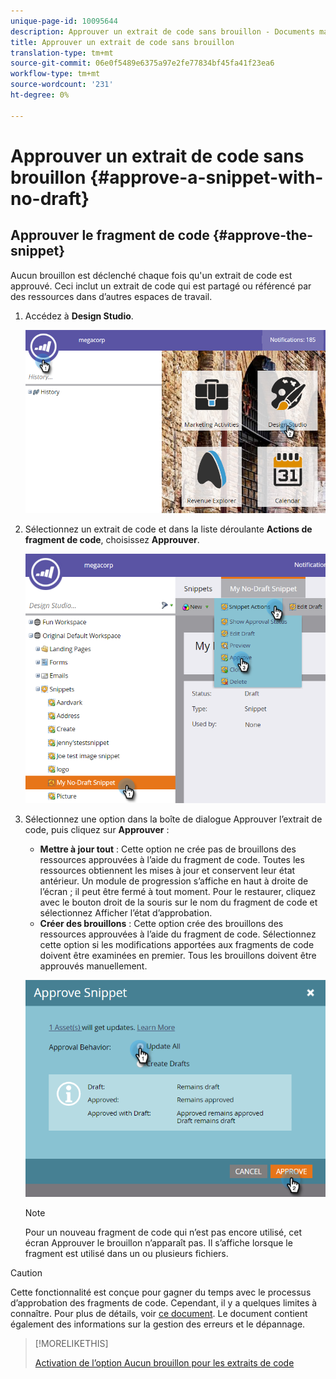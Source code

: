 ```yaml
---
unique-page-id: 10095644
description: Approuver un extrait de code sans brouillon - Documents marketing - Documentation du produit
title: Approuver un extrait de code sans brouillon
translation-type: tm+mt
source-git-commit: 06e0f5489e6375a97e2fe77834bf45fa41f23ea6
workflow-type: tm+mt
source-wordcount: '231'
ht-degree: 0%

---
```



# Approuver un extrait de code sans brouillon {#approve-a-snippet-with-no-draft}

## Approuver le fragment de code {#approve-the-snippet}

Aucun brouillon est déclenché chaque fois qu&#39;un extrait de code est approuvé. Ceci inclut un extrait de code qui est partagé ou référencé par des ressources dans d’autres espaces de travail.

1. Accédez à **Design Studio**.

   ![](assets/go-to-design-studio.png)

1. Sélectionnez un extrait de code et dans la liste déroulante **Actions de fragment de code**, choisissez **Approuver**.

   ![](assets/approve-snippet.png)

1. Sélectionnez une option dans la boîte de dialogue Approuver l’extrait de code, puis cliquez sur **Approuver** :

   * **Mettre à jour tout** : Cette option ne crée pas de brouillons des ressources approuvées à l’aide du fragment de code. Toutes les ressources obtiennent les mises à jour et conservent leur état antérieur. Un module de progression s’affiche en haut à droite de l’écran ; il peut être fermé à tout moment. Pour le restaurer, cliquez avec le bouton droit de la souris sur le nom du fragment de code et sélectionnez Afficher l’état d’approbation.
   * **Créer des brouillons** : Cette option crée des brouillons des ressources approuvées à l’aide du fragment de code. Sélectionnez cette option si les modifications apportées aux fragments de code doivent être examinées en premier. Tous les brouillons doivent être approuvés manuellement.

   ![](assets/snippet-dialog-box.png)

   >[!NOTE]
   >
   >Pour un nouveau fragment de code qui n’est pas encore utilisé, cet écran Approuver le brouillon n’apparaît pas. Il s’affiche lorsque le fragment est utilisé dans un ou plusieurs fichiers.

>[!CAUTION]
>
>Cette fonctionnalité est conçue pour gagner du temps avec le processus d’approbation des fragments de code. Cependant, il y a quelques limites à connaître. Pour plus de détails, voir [ce document](https://nation.marketo.com/docs/DOC-4415). Le document contient également des informations sur la gestion des erreurs et le dépannage.

>[!MORELIKETHIS]
>
>[Activation de l’option Aucun brouillon pour les extraits de code](/help/marketo/product-docs/administration/users-and-roles/managing-user-roles-and-permissions/enable-no-draft-for-snippets.md)

